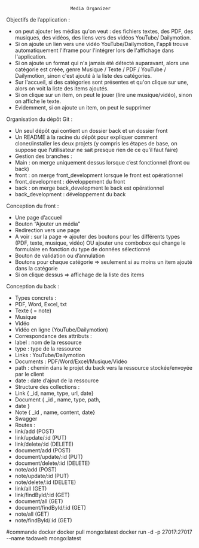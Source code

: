 
                            Media Organizer
Objectifs de l’application :

- on peut ajouter les médias qu'on veut : des fichiers
  textes, des PDF, des musiques, des vidéos, des liens vers des vidéos YouTube/ Dailymotion.
- Si on ajoute un lien vers une vidéo YouTube/Dailymotion, l'appli trouve automatiquement
  l'iframe pour l'intégrer lors de l'affichage dans l'application.
- Si on ajoute un format qui n'a jamais été détecté auparavant, alors une catégorie est créée,
  genre Musique / Texte / PDF / YouTube / Dailymotion, sinon c'est ajouté à la liste des
  catégories.
- Sur l'accueil, si des catégories sont présentes et qu'on clique sur une, alors on voit la liste
  des items ajoutés.
- Si on clique sur un item, on peut le jouer (lire une musique/vidéo), sinon on affiche le texte.
- Evidemment, si on ajoute un item, on peut le supprimer

Organisation du dépôt Git :
- Un seul dépôt qui contient un dossier back et un dossier front
- Un README à la racine du dépôt pour expliquer comment cloner/installer les deux
  projets (y compris les étapes de base, on suppose que l’utilisateur ne sait presque
  rien de ce qu’il faut faire)
- Gestion des branches :
- Main : on merge uniquement dessus lorsque c’est fonctionnel (front ou back)
- front : on merge front_development lorsque le front est opérationnel
- front_development : développement du front
- back : on merge back_development le back est opérationnel
- back_development : développement du back

Conception du front :
- Une page d’accueil
- Bouton “Ajouter un média”
- Redirection vers une page
- A voir : sur la page ⇒ ajouter des boutons pour les différents types
  (PDF, texte, musique, vidéo) OU ajouter une combobox qui change le
  formulaire en fonction du type de données sélectionné
- Bouton de validation ou d’annulation
- Boutons pour chaque catégorie ⇒ seulement si au moins un item ajouté dans
  la catégorie
- Si on clique dessus ⇒ affichage de la liste des items



Conception du back :
- Types concrets :
- PDF, Word, Excel, txt
- Texte ( = note)
- Musique
- Vidéo
- Vidéo en ligne (YouTube/Dailymotion)
- Correspondance des attributs :
- label : nom de la ressource
- type : type de la ressource
- Links : YouTube/Dailymotion
- Documents : PDF/Word/Excel/Musique/Vidéo
- path : chemin dans le projet du back vers la ressource stockée/envoyée par
  le client
- date : date d’ajout de la ressource
- Structure des collections :
- Link { _id, name, type, url, date}
- Document { _id , name, type, path,
- date }
- Note { _id , name, content, date}
- Swagger
- Routes :
- link/add (POST)
- link/update/:id (PUT)
- link/delete/:id (DELETE)
- document/add (POST)
- document/update/:id (PUT)
- document/delete/:id (DELETE)
- note/add (POST)
- note/update/:id (PUT)
- note/delete/:id (DELETE)
- link/all (GET)
- link/findById/:id (GET)
- document/all (GET)
- document/findById/:id (GET)
- note/all (GET)
- note/findById/:id (GET)

#commande docker
docker pull mongo:latest
docker run -d -p 27017:27017 --name tadaweb mongo:latest
